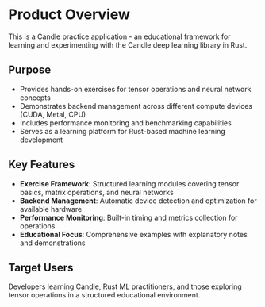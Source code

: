 # Product Overview

This is a Candle practice application - an educational framework for learning and experimenting with the Candle deep learning library in Rust.

## Purpose
- Provides hands-on exercises for tensor operations and neural network concepts
- Demonstrates backend management across different compute devices (CUDA, Metal, CPU)
- Includes performance monitoring and benchmarking capabilities
- Serves as a learning platform for Rust-based machine learning development

## Key Features
- **Exercise Framework**: Structured learning modules covering tensor basics, matrix operations, and neural networks
- **Backend Management**: Automatic device detection and optimization for available hardware
- **Performance Monitoring**: Built-in timing and metrics collection for operations
- **Educational Focus**: Comprehensive examples with explanatory notes and demonstrations

## Target Users
Developers learning Candle, Rust ML practitioners, and those exploring tensor operations in a structured educational environment.